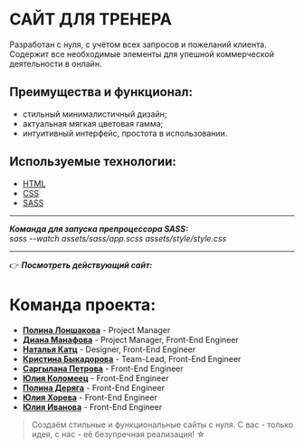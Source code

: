 # САЙТ ДЛЯ ТРЕНЕРА

Разработан с нуля, с учётом всех запросов и пожеланий клиента.
Содержит все необходимые элементы для упешной коммерческой деятельности в онлайн.

## Преимущества и функционал:

- стильный минималистичный дизайн;
- актуальная мягкая цветовая гамма;
- интуитивный интерфейс, простота в использовании.

## Используемые технологии:

- [HTML](https://www.w3.org/html/)
- [CSS](https://www.w3.org/Style/CSS/Overview.en.html)
- [SASS](https://sass-lang.com/)

---

**_Команда для запуска препроцессора SASS:_**  
_sass --watch assets/sass/app.scss assets/style/style.css_

---

&#128073; **_Посмотреть действующий сайт:_**

# Команда проекта:

- [**Полина Лоншакова**](https://t.me/shantipol) - Project Manager
- [**Диана Манафова**](https://t.me/diana_manafowa) - Project Manager, Front-End Engineer
- [**Наталья Катц**](https://t.me/nataliakatz) - Designer, Front-End Engineer
- [**Кристина Быкадорова**](https://t.me/Kr_istina_Sergeevna) - Team-Lead, Front-End Engineer
- [**Саргылана Петрова**](https://t.me/Sargylana_Petro) - Front-End Engineer
- [**Юлия Коломеец**](https://t.me/Yulialta777) - Front-End Engineer
- [**Полина Деряга**](https://t.me/SunnyPin) - Front-End Engineer
- [**Юлия Хорева**](https://t.me/juljka_007) - Front-End Engineer
- [**Юлия Иванова**](https://t.me/amanity_10) - Front-End Engineer

> Создаём стильные и функциональные сайты с нуля. С вас - только идея, с нас - её безупречная реализация! &#9734;
